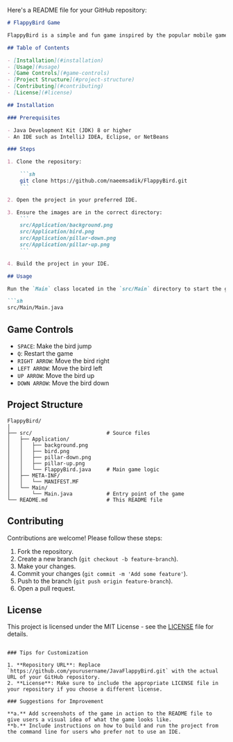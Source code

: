 Here's a README file for your GitHub repository:

```markdown
# FlappyBird Game

FlappyBird is a simple and fun game inspired by the popular mobile game "Flappy Bird." This project is written in Java and uses Java Swing for the graphical user interface.

## Table of Contents

- [Installation](#installation)
- [Usage](#usage)
- [Game Controls](#game-controls)
- [Project Structure](#project-structure)
- [Contributing](#contributing)
- [License](#license)

## Installation

### Prerequisites

- Java Development Kit (JDK) 8 or higher
- An IDE such as IntelliJ IDEA, Eclipse, or NetBeans

### Steps

1. Clone the repository:

    ```sh
    git clone https://github.com/naeemsadik/FlappyBird.git
    ```

2. Open the project in your preferred IDE.

3. Ensure the images are in the correct directory:
    ```
    src/Application/background.png
    src/Application/bird.png
    src/Application/pillar-down.png
    src/Application/pillar-up.png
    ```

4. Build the project in your IDE.

## Usage

Run the `Main` class located in the `src/Main` directory to start the game.

```sh
src/Main/Main.java
```

## Game Controls

- `SPACE`: Make the bird jump
- `Q`: Restart the game
- `RIGHT ARROW`: Move the bird right
- `LEFT ARROW`: Move the bird left
- `UP ARROW`: Move the bird up
- `DOWN ARROW`: Move the bird down

## Project Structure

```
FlappyBird/
│
├── src/                        # Source files
│   ├── Application/
│   │   ├── background.png
│   │   ├── bird.png
│   │   ├── pillar-down.png
│   │   ├── pillar-up.png
│   │   └── FlappyBird.java     # Main game logic
│   ├── META-INF/
│   │   └── MANIFEST.MF
│   └── Main/
│       └── Main.java           # Entry point of the game
└── README.md                   # This README file
```

## Contributing

Contributions are welcome! Please follow these steps:

1. Fork the repository.
2. Create a new branch (`git checkout -b feature-branch`).
3. Make your changes.
4. Commit your changes (`git commit -m 'Add some feature'`).
5. Push to the branch (`git push origin feature-branch`).
6. Open a pull request.

## License

This project is licensed under the MIT License - see the [LICENSE](LICENSE) file for details.
```

### Tips for Customization

1. **Repository URL**: Replace `https://github.com/yourusername/JavaFlappyBird.git` with the actual URL of your GitHub repository.
2. **License**: Make sure to include the appropriate LICENSE file in your repository if you choose a different license.

### Suggestions for Improvement

**a.** Add screenshots of the game in action to the README file to give users a visual idea of what the game looks like.
**b.** Include instructions on how to build and run the project from the command line for users who prefer not to use an IDE.
